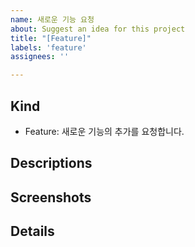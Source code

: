 ```yaml
---
name: 새로운 기능 요청
about: Suggest an idea for this project
title: "[Feature]"
labels: 'feature'
assignees: ''

---
```


## Kind
- Feature: 새로운 기능의 추가를 요청합니다.

## Descriptions

## Screenshots

## Details
